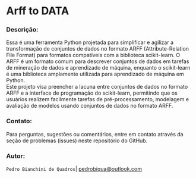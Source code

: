 # Arff to DATA

### Descrição:

Essa é uma ferramenta Python projetada para simplificar e agilizar a transformação de conjuntos de dados no formato ARFF (Attribute-Relation File Format) para formatos compatíveis com a biblioteca scikit-learn. O ARFF é um formato comum para descrever conjuntos de dados em tarefas de mineração de dados e aprendizado de máquina, enquanto o scikit-learn é uma biblioteca amplamente utilizada para aprendizado de máquina em Python.
<br>
Este projeto visa preencher a lacuna entre conjuntos de dados no formato ARFF e a interface de programação do scikit-learn, permitindo que os usuários realizem facilmente tarefas de pré-processamento, modelagem e avaliação de modelos usando conjuntos de dados no formato ARFF.

### Contato:

Para perguntas, sugestões ou comentários, entre em contato através da seção de problemas (issues) neste repositório do GitHub.

### Autor:
`Pedro Bianchini de Quadros`| pedrobiqua@outlook.com
